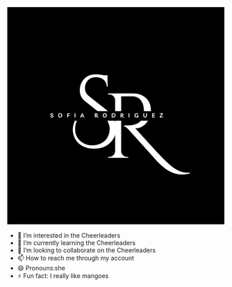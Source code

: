 <img src="logo.png">

- 👀 I’m interested in  the Cheerleaders
- 🌱 I’m currently learning the Cheerleaders
- 💞️ I’m looking to collaborate on  the Cheerleaders
- 📫 How to reach me through my account
- 😄 Pronouns:she
- ⚡ Fun fact:  I really like mangoes 